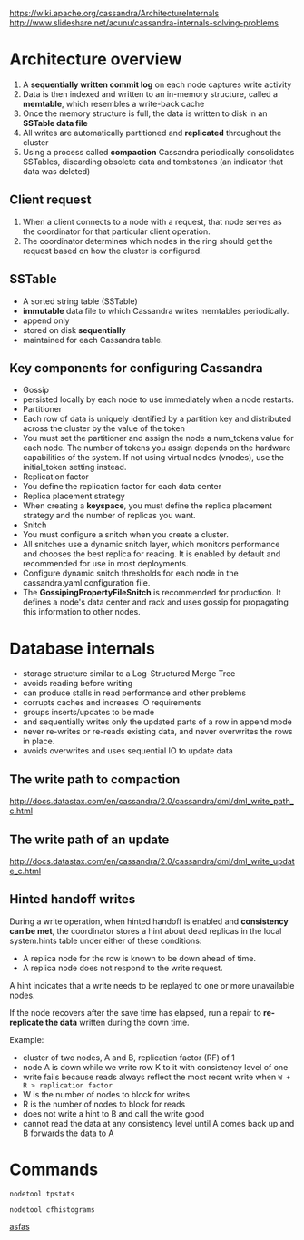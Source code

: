 https://wiki.apache.org/cassandra/ArchitectureInternals
http://www.slideshare.net/acunu/cassandra-internals-solving-problems

# Architecture overview
1. A **sequentially written commit log** on each node captures write activity
1. Data is then indexed and written to an in-memory structure, called a **memtable**, which resembles a write-back cache
1. Once the memory structure is full, the data is written to disk in an **SSTable data file**
1.  All writes are automatically partitioned and **replicated** throughout the cluster
1.  Using a process called **compaction** Cassandra periodically consolidates SSTables, discarding obsolete data and tombstones (an indicator that data was deleted)

## Client request

1. When a client connects to a node with a request, that node serves as the coordinator for that particular client operation. 
1. The coordinator determines which nodes in the ring should get the request based on how the cluster is configured.

## SSTable

* A sorted string table (SSTable)
* **immutable** data file to which Cassandra writes memtables periodically. 
* append only
* stored on disk **sequentially** 
* maintained for each Cassandra table.

## Key components for configuring Cassandra

* Gossip
 * persisted locally by each node to use immediately when a node restarts.
* Partitioner
 * Each row of data is uniquely identified by a partition key and distributed across the cluster by the value of the token
 * You must set the partitioner and assign the node a num_tokens value for each node. The number of tokens you assign depends on the hardware capabilities of the system. If not using virtual nodes (vnodes), use the initial_token setting instead.
* Replication factor
 * You define the replication factor for each data center
* Replica placement strategy
 * When creating a **keyspace**, you must define the replica placement strategy and the number of replicas you want.
* Snitch
 * You must configure a snitch when you create a cluster. 
 * All snitches use a dynamic snitch layer, which monitors performance and chooses the best replica for reading. It is enabled by default and recommended for use in most deployments. 
 * Configure dynamic snitch thresholds for each node in the cassandra.yaml configuration file.
 * The **GossipingPropertyFileSnitch** is recommended for production. It defines a node's data center and rack and uses gossip for propagating this information to other nodes.

# Database internals

* storage structure similar to a Log-Structured Merge Tree
* avoids reading before writing
 * can produce stalls in read performance and other problems
 * corrupts caches and increases IO requirements
* groups inserts/updates to be made
* and sequentially writes only the updated parts of a row in append mode
* never re-writes or re-reads existing data, and never overwrites the rows in place.
* avoids overwrites and uses sequential IO to update data

## The write path to compaction
http://docs.datastax.com/en/cassandra/2.0/cassandra/dml/dml_write_path_c.html

## The write path of an update
http://docs.datastax.com/en/cassandra/2.0/cassandra/dml/dml_write_update_c.html

## Hinted handoff writes
During a write operation, when hinted handoff is enabled and **consistency can be met**, the coordinator stores a hint about dead replicas in the local system.hints table under either of these conditions:
* A replica node for the row is known to be down ahead of time.
* A replica node does not respond to the write request.

A hint indicates that a write needs to be replayed to one or more unavailable nodes.

If the node recovers after the save time has elapsed, run a repair to **re-replicate the data** written during the down time.

Example:

* cluster of two nodes, A and B, replication factor (RF) of 1
* node A is down while we write row K to it with consistency level of one
* write fails because reads always reflect the most recent write when `W + R > replication factor`
 * W is the number of nodes to block for writes
 * R is the number of nodes to block for reads
* does not write a hint to B and call the write good
* cannot read the data at any consistency level until A comes back up and B forwards the data to A

# Commands
    nodetool tpstats

    nodetool cfhistograms

[asfas](4%20Myths%20about%20In-Memory%20Databases.md)
